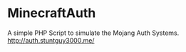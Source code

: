 MinecraftAuth
=============

A simple PHP Script to simulate the Mojang Auth Systems. http://auth.stuntguy3000.me/
